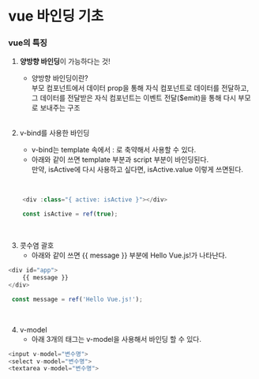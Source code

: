 # vue 바인딩 기초

### vue의 특징

1. **양방향 바인딩**이 가능하다는 것!<br>
    - 양방향 바인딩이란?<br>
부모 컴포넌트에서 데이터 prop을 통해 자식 컴포넌트로 데이터를 전달하고,<br>
그 데이터를 전달받은 자식 컴포넌트는 이벤트 전달($emit)을 통해 다시 부모로 보내주는 구조<br><br/>

2. v-bind를 사용한 바인딩
   - v-bind는 template 속에서 : 로 축약해서 사용할 수 있다.<br>
   - 아래와 같이 쓰면 template 부분과 script 부분이 바인딩된다.<br>
만약, isActive에 다시 사용하고 싶다면, isActive.value 이렇게 쓰면된다.<br><br/>

```javascript

    <div :class="{ active: isActive }"></div>

    const isActive = ref(true);


```
<br>

3. 콧수염 괄호 <br>
    - 아래와 같이 쓰면 {{ message }} 부분에 Hello Vue.js!가 나타난다.
   
```javascript
<div id="app">
    {{ message }}
</div>

 const message = ref('Hello Vue.js!');
```
<br>

4. v-model<br>
     - 아래 3개의 태그는 v-model을 사용해서 바인딩 할 수 있다.<br>

 ```javascript
 <input v-model="변수명"> 
 <select v-model="변수명">
 <textarea v-model="변수명"> 
 ```
